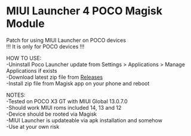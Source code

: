 # MIUI Launcher 4 POCO Magisk Module
Patch for using MIUI Launcher on POCO devices  
!!! It is only for POCO devices !!!  
  
HOW TO USE:  
-Uninstall Poco Launcher update from Settings > Applications > Manage Applications if exists  
-Download latest zip file from [Releases](https://github.com/symbuzzer/MIUI-Launcher-4-POCO-Magisk-Module/releases)  
-Install zip file from Magisk app on your phone and reboot  
  
NOTES:   
-Tested on POCO X3 GT with MIUI Global 13.0.7.0  
-Should work MIUI roms included 14, 13 and 12  
-Device should be rooted via Magisk  
-MIUI Launcher is updateable via apk installation and somehow  
-Use at your own risk  
